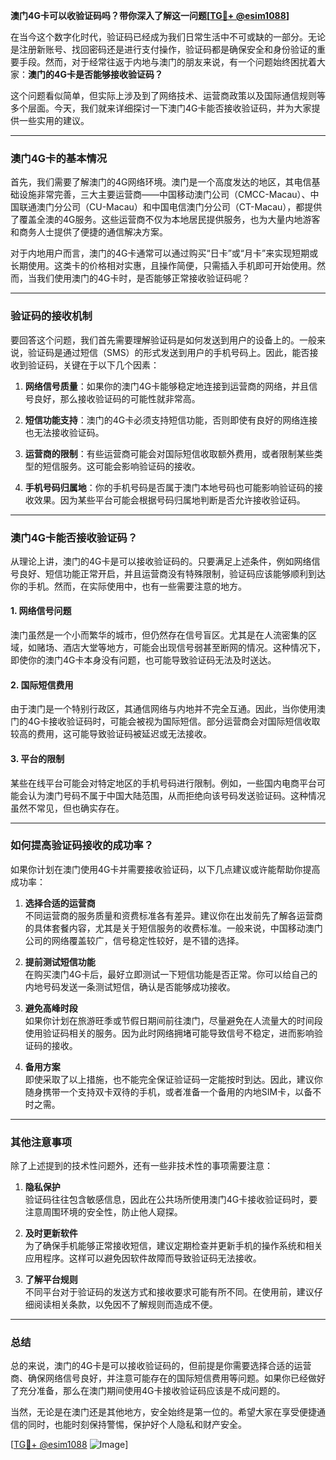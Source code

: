 **澳门4G卡可以收验证码吗？带你深入了解这一问题[[TG💪+ @esim1088](https://t.me/s/esim1088)]**

在当今这个数字化时代，验证码已经成为我们日常生活中不可或缺的一部分。无论是注册新账号、找回密码还是进行支付操作，验证码都是确保安全和身份验证的重要手段。然而，对于经常往返于内地与澳门的朋友来说，有一个问题始终困扰着大家：**澳门的4G卡是否能够接收验证码？**

这个问题看似简单，但实际上涉及到了网络技术、运营商政策以及国际通信规则等多个层面。今天，我们就来详细探讨一下澳门4G卡能否接收验证码，并为大家提供一些实用的建议。

---

### **澳门4G卡的基本情况**

首先，我们需要了解澳门的4G网络环境。澳门是一个高度发达的地区，其电信基础设施非常完善，三大主要运营商——中国移动澳门公司（CMCC-Macau）、中国联通澳门分公司（CU-Macau）和中国电信澳门分公司（CT-Macau），都提供了覆盖全澳的4G服务。这些运营商不仅为本地居民提供服务，也为大量内地游客和商务人士提供了便捷的通信解决方案。

对于内地用户而言，澳门的4G卡通常可以通过购买“日卡”或“月卡”来实现短期或长期使用。这类卡的价格相对实惠，且操作简便，只需插入手机即可开始使用。然而，当我们使用澳门的4G卡时，是否能够正常接收验证码呢？

---

### **验证码的接收机制**

要回答这个问题，我们首先需要理解验证码是如何发送到用户的设备上的。一般来说，验证码是通过短信（SMS）的形式发送到用户的手机号码上。因此，能否接收到验证码，关键在于以下几个因素：

1. **网络信号质量**：如果你的澳门4G卡能够稳定地连接到运营商的网络，并且信号良好，那么接收验证码的可能性就非常高。
   
2. **短信功能支持**：澳门的4G卡必须支持短信功能，否则即使有良好的网络连接也无法接收验证码。

3. **运营商的限制**：有些运营商可能会对国际短信收取额外费用，或者限制某些类型的短信服务。这可能会影响验证码的接收。

4. **手机号码归属地**：你的手机号码是否属于澳门本地号码也可能影响验证码的接收效果。因为某些平台可能会根据号码归属地判断是否允许接收验证码。

---

### **澳门4G卡能否接收验证码？**

从理论上讲，澳门的4G卡是可以接收验证码的。只要满足上述条件，例如网络信号良好、短信功能正常开启，并且运营商没有特殊限制，验证码应该能够顺利到达你的手机。然而，在实际使用中，也有一些需要注意的地方。

#### **1. 网络信号问题**
澳门虽然是一个小而繁华的城市，但仍然存在信号盲区。尤其是在人流密集的区域，如赌场、酒店大堂等地方，可能会出现信号弱甚至断网的情况。这种情况下，即使你的澳门4G卡本身没有问题，也可能导致验证码无法及时送达。

#### **2. 国际短信费用**
由于澳门是一个特别行政区，其通信网络与内地并不完全互通。因此，当你使用澳门的4G卡接收验证码时，可能会被视为国际短信。部分运营商会对国际短信收取较高的费用，这可能导致验证码被延迟或无法接收。

#### **3. 平台的限制**
某些在线平台可能会对特定地区的手机号码进行限制。例如，一些国内电商平台可能会认为澳门号码不属于中国大陆范围，从而拒绝向该号码发送验证码。这种情况虽然不常见，但也确实存在。

---

### **如何提高验证码接收的成功率？**

如果你计划在澳门使用4G卡并需要接收验证码，以下几点建议或许能帮助你提高成功率：

1. **选择合适的运营商**  
   不同运营商的服务质量和资费标准各有差异。建议你在出发前先了解各运营商的具体套餐内容，尤其是关于短信服务的收费标准。一般来说，中国移动澳门公司的网络覆盖较广，信号稳定性较好，是不错的选择。

2. **提前测试短信功能**  
   在购买澳门4G卡后，最好立即测试一下短信功能是否正常。你可以给自己的内地号码发送一条测试短信，确认是否能够成功接收。

3. **避免高峰时段**  
   如果你计划在旅游旺季或节假日期间前往澳门，尽量避免在人流量大的时间段使用验证码相关的服务。因为此时网络拥堵可能导致信号不稳定，进而影响验证码的接收。

4. **备用方案**  
   即使采取了以上措施，也不能完全保证验证码一定能按时到达。因此，建议你随身携带一个支持双卡双待的手机，或者准备一个备用的内地SIM卡，以备不时之需。

---

### **其他注意事项**

除了上述提到的技术性问题外，还有一些非技术性的事项需要注意：

1. **隐私保护**  
   验证码往往包含敏感信息，因此在公共场所使用澳门4G卡接收验证码时，要注意周围环境的安全性，防止他人窥探。

2. **及时更新软件**  
   为了确保手机能够正常接收短信，建议定期检查并更新手机的操作系统和相关应用程序。这样可以避免因软件故障而导致验证码无法接收。

3. **了解平台规则**  
   不同平台对于验证码的发送方式和接收要求可能有所不同。在使用前，建议仔细阅读相关条款，以免因不了解规则而造成不便。

---

### **总结**

总的来说，澳门的4G卡是可以接收验证码的，但前提是你需要选择合适的运营商、确保网络信号良好，并注意可能存在的国际短信费用等问题。如果你已经做好了充分准备，那么在澳门期间使用4G卡接收验证码应该是不成问题的。

当然，无论是在澳门还是其他地方，安全始终是第一位的。希望大家在享受便捷通信的同时，也能时刻保持警惕，保护好个人隐私和财产安全。

[[TG💪+ @esim1088](https://t.me/s/esim1088) ![Image](https://i.postimg.cc/4NQfJmqS/Snipaste-2025-05-13-00-14-12.png)]